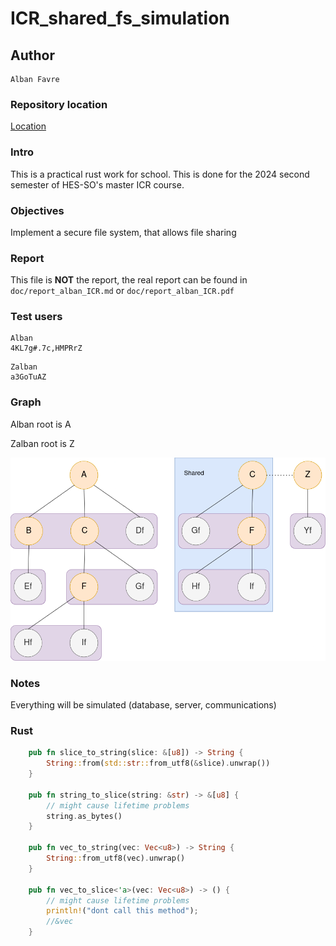 # ICR_shared_fs_simulation
## Author 
```
Alban Favre
```

### Repository location

[Location](https://github.com/alfavre/ICR_shared_fs_simulation)

### Intro

This is a practical rust work for school.
This is done for the 2024 second semester of HES-SO's master ICR course.

### Objectives

Implement a secure file system, that allows file sharing

### Report

This file is **NOT** the report,
the real report can be found in `doc/report_alban_ICR.md` or `doc/report_alban_ICR.pdf`

### Test users

```alban
Alban
4KL7g#.7c,HMPRrZ
```

```zalban
Zalban
a3GoTuAZ
```

### Graph

Alban root is A

Zalban root is Z

![](doc/img/arbre.drawio.png)

### Notes

Everything will be simulated (database, server, communications)

### Rust

```rust
    pub fn slice_to_string(slice: &[u8]) -> String {
        String::from(std::str::from_utf8(&slice).unwrap())
    }

    pub fn string_to_slice(string: &str) -> &[u8] {
        // might cause lifetime problems
        string.as_bytes()
    }

    pub fn vec_to_string(vec: Vec<u8>) -> String {
        String::from_utf8(vec).unwrap()
    }

    pub fn vec_to_slice<'a>(vec: Vec<u8>) -> () {
        // might cause lifetime problems
        println!("dont call this method");
        //&vec
    }
```
